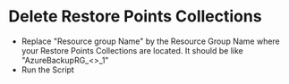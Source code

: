 # Delete Restore Points Collections
* Replace  "Resource group Name" by the Resource Group Name where your Restore Points Collections are located.
It should be like "AzureBackupRG_<<Region>>_1"
* Run the Script